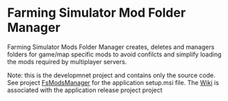 # Farming Simulator Mod Folder Manager
Farming Simulator Mods Folder Manager creates, deletes and managers folders for game/map specific mods to avoid confilcts and simplify loading the mods required by multiplayer servers.

Note: this is the developmnet project and contains only the source code. See project [FsModsManager](https://github.com/DangerousDick/FsModFolderManager) for the application setup.msi file.
The [Wiki](https://github.com/DangerousDick/FsModsManager/wiki) is associated with the application release project project

